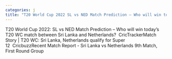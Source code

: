 ```yaml
---
categories: j
title: "T20 World Cup 2022 SL vs NED Match Prediction – Who will win today’s T20 WC match between Sri Lanka and Netherlands  CricTracker"
---
```

T20 World Cup 2022: SL vs NED Match Prediction – Who will win today’s T20 WC match between Sri Lanka and Netherlands?&nbsp;&nbsp;CricTrackerMatch Story | T20 WC: Sri Lanka, Netherlands qualify for Super 12&nbsp;&nbsp;CricbuzzRecent Match Report - Sri Lanka vs Netherlands 9th Match, First Round Group